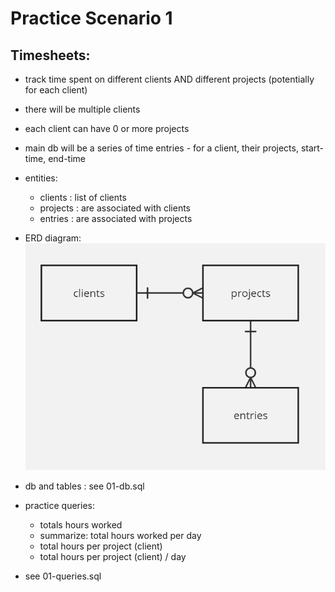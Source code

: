 # Practice Scenario 1

## Timesheets:
  - track time spent on different clients AND different projects (potentially for each client)
  - there will be multiple clients
  - each client can have 0 or more projects
  - main db will be a series of time entries - for a client, their projects, start-time, end-time

- entities:
  - clients : list of clients
  - projects : are associated with clients
  - entries : are associated with projects

- ERD diagram: ![ERD Diagram](01-ERD.png)

- db and tables : see 01-db.sql

- practice queries:
  - totals hours worked
  - summarize: total hours worked per day
  - total hours per project (client)
  - total hours per project (client) / day
- see 01-queries.sql

